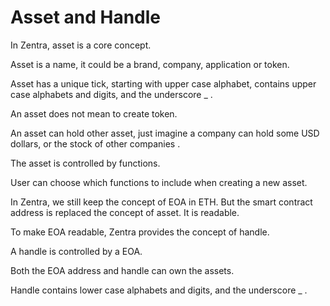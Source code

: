 # Asset and Handle

In Zentra, asset is a core concept.

Asset is a name, it could be a brand, company, application or token.

Asset has a unique tick, starting with upper case alphabet, contains upper case alphabets and digits, and the underscore \_ .



An asset does not mean to create token.

An asset can hold other asset, just imagine a company can hold some USD dollars, or the stock of other companies .



The asset is controlled by functions.

User can choose which functions to include when creating a new asset.



In Zentra, we still keep the concept of EOA in ETH. But the smart contract address is replaced the concept of asset. It is readable.

To make EOA readable, Zentra provides the concept of handle.

A handle is controlled by a EOA.&#x20;

Both the EOA address and handle can own the assets.

Handle contains lower case alphabets and digits, and the underscore \_ .

